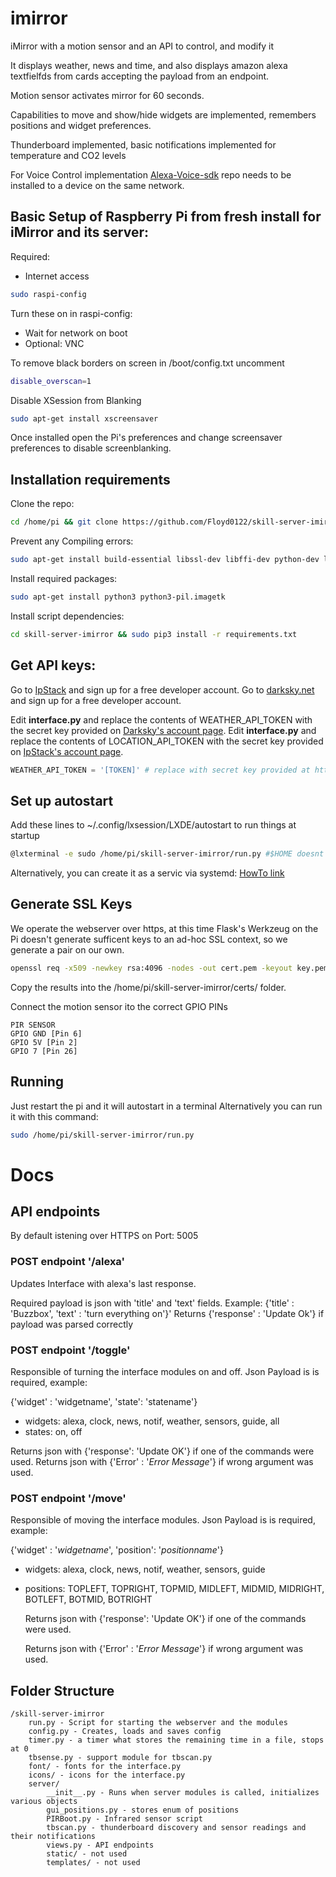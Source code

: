 # imirror

iMirror with a motion sensor and an API to control, and modify it

It displays weather, news and time, and also displays amazon alexa textfielfds
from cards accepting the payload from an endpoint.

Motion sensor activates mirror for 60 seconds.

Capabilities to move and show/hide widgets are implemented, remembers positions and widget preferences.

Thunderboard implemented, basic notifications implemented for temperature and CO2 levels

For Voice Control implementation  [Alexa-Voice-sdk](https://github.com/Floyd0122/avs-device-sdk) repo needs to be installed to a device on the same network.


## Basic Setup of Raspberry Pi from fresh install for iMirror and its server:


Required: 
* Internet access

```bash
sudo raspi-config
```
Turn these on in raspi-config: 

* Wait for network on boot
* Optional: VNC

To remove black borders on screen
in /boot/config.txt uncomment 
```bash
disable_overscan=1
```

Disable XSession from Blanking  
```bash
sudo apt-get install xscreensaver
```
Once installed open the Pi's preferences and change screensaver preferences to disable screenblanking.

## Installation requirements

Clone the repo:
```bash
cd /home/pi && git clone https://github.com/Floyd0122/skill-server-imirror.git
```
Prevent any Compiling errors:
```bash
sudo apt-get install build-essential libssl-dev libffi-dev python-dev libglib2.0-dev
```
Install required packages:
```bash
sudo apt-get install python3 python3-pil.imagetk
```


Install script dependencies:

```bash
cd skill-server-imirror && sudo pip3 install -r requirements.txt
```

## Get API keys:
Go to [IpStack](https://ipstack.com/signup/free) and sign up for a free developer account.
Go to [darksky.net](https://darksky.net/dev/) and sign up for a free developer account. 

Edit **interface.py** and replace the contents of WEATHER_API_TOKEN with the secret key provided on [Darksky's account page](https://darksky.net/dev/account/).
Edit **interface.py** and replace the contents of LOCATION_API_TOKEN with the secret key provided on [IpStack's account page](https://ipstack.com/quickstart/).
```python
WEATHER_API_TOKEN = '[TOKEN]' # replace with secret key provided at https://darksky.net/dev/account/
```

## Set up autostart
Add these lines to ~/.config/lxsession/LXDE/autostart to run things at startup
```bash
@lxterminal -e sudo /home/pi/skill-server-imirror/run.py #$HOME doesnt work
```

Alternatively, you can create it as a servic via systemd: [HowTo link](https://www.dexterindustries.com/howto/run-a-program-on-your-raspberry-pi-at-startup/)

## Generate SSL Keys

We operate the webserver over https, at this time Flask's Werkzeug on the Pi doesn't generate sufficent keys to an ad-hoc SSL context, so we generate a pair on our own.

```bash
openssl req -x509 -newkey rsa:4096 -nodes -out cert.pem -keyout key.pem -days 365
```
Copy the results into the /home/pi/skill-server-imirror/certs/ folder.

Connect the motion sensor ito the correct GPIO PINs
```
PIR SENSOR
GPIO GND [Pin 6]
GPIO 5V [Pin 2]
GPIO 7 [Pin 26]
```

## Running
Just restart the pi and it will autostart in a terminal
Alternatively you can run it with this command:
```bash
sudo /home/pi/skill-server-imirror/run.py
```

# Docs
## API endpoints

By default istening over HTTPS on Port: 5005

### POST endpoint '/alexa'
Updates Interface with alexa's last response.


Required payload is json with 'title' and 'text' fields. Example: {'title' : 'Buzzbox', 'text' : 'turn everything on'}'
Returns {'response' : 'Update Ok'} if payload was parsed correctly

### POST endpoint '/toggle'
Responsible of turning the interface modules on and off. Json Payload is is required, example:

{'widget' : 'widgetname', 'state': 'statename'}

* widgets: alexa, clock, news, notif, weather, sensors, guide, all
* states: on, off

Returns json with {'response': 'Update OK'} if one of the commands were used.
Returns json with {'Error' : '*Error Message*'} if wrong argument was used.

### POST endpoint '/move'

Responsible of moving the interface modules. Json Payload is is required, example:

{'widget' : '*widgetname*', 'position': '*positionname*'}

* widgets: alexa, clock, news, notif, weather, sensors, guide

* positions: TOPLEFT, TOPRIGHT, TOPMID, MIDLEFT, MIDMID, MIDRIGHT, BOTLEFT, BOTMID, BOTRIGHT

  Returns json with {'response': 'Update OK'} if one of the commands were used.

  Returns json with {'Error' : '*Error Message*'} if wrong argument was used.



## Folder Structure

```
/skill-server-imirror
	run.py - Script for starting the webserver and the modules
	config.py - Creates, loads and saves config
	timer.py - a timer what stores the remaining time in a file, stops at 0
	tbsense.py - support module for tbscan.py
	font/ - fonts for the interface.py
	icons/ - icons for the interface.py
	server/
		__init__.py - Runs when server modules is called, initializes various objects
		gui_positions.py - stores enum of positions
		PIRBoot.py - Infrared sensor script
		tbscan.py - thunderboard discovery and sensor readings and their notifications
		views.py - API endpoints
		static/ - not used
		templates/ - not used

```

​	
